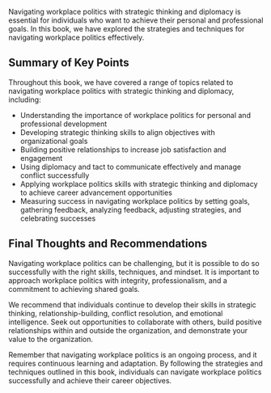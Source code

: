 
Navigating workplace politics with strategic thinking and diplomacy is essential for individuals who want to achieve their personal and professional goals. In this book, we have explored the strategies and techniques for navigating workplace politics effectively.

Summary of Key Points
---------------------

Throughout this book, we have covered a range of topics related to navigating workplace politics with strategic thinking and diplomacy, including:

* Understanding the importance of workplace politics for personal and professional development
* Developing strategic thinking skills to align objectives with organizational goals
* Building positive relationships to increase job satisfaction and engagement
* Using diplomacy and tact to communicate effectively and manage conflict successfully
* Applying workplace politics skills with strategic thinking and diplomacy to achieve career advancement opportunities
* Measuring success in navigating workplace politics by setting goals, gathering feedback, analyzing feedback, adjusting strategies, and celebrating successes

Final Thoughts and Recommendations
----------------------------------

Navigating workplace politics can be challenging, but it is possible to do so successfully with the right skills, techniques, and mindset. It is important to approach workplace politics with integrity, professionalism, and a commitment to achieving shared goals.

We recommend that individuals continue to develop their skills in strategic thinking, relationship-building, conflict resolution, and emotional intelligence. Seek out opportunities to collaborate with others, build positive relationships within and outside the organization, and demonstrate your value to the organization.

Remember that navigating workplace politics is an ongoing process, and it requires continuous learning and adaptation. By following the strategies and techniques outlined in this book, individuals can navigate workplace politics successfully and achieve their career objectives.